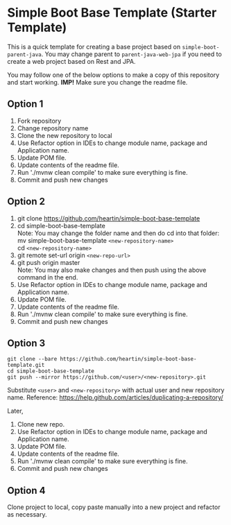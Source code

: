 # Simple Boot Base Template (Starter Template)

This is a quick template for creating a base project based on `simple-boot-parent-java`.
You may change parent to `parent-java-web-jpa` if you need to create a web project based on Rest and JPA.

You may follow one of the below options to make a copy of this repository and start working. **IMP!** Make sure you change the readme file.

## Option 1
1. Fork repository
1. Change repository name
1. Clone the new repository to local
1. Use Refactor option in IDEs to change module name, package and Application name.
1. Update POM file.
1. Update contents of the readme file.
1. Run './mvnw clean compile' to make sure everything is fine.
1. Commit and push new changes


## Option 2
1. git clone https://github.com/heartin/simple-boot-base-template
1. cd simple-boot-base-template <br>
Note: You may change the folder name and then do cd into that folder: <br>
mv simple-boot-base-template `<new-repository-name>` <br>
cd `<new-repository-name>` <br>
1. git remote set-url origin `<new-repo-url>` <br>
1. git push origin master <br>
Note: You may also make changes and then push using the above command in the end.
1. Use Refactor option in IDEs to change module name, package and Application name.
1. Update POM file.
1. Update contents of the readme file.
1. Run './mvnw clean compile' to make sure everything is fine.
1. Commit and push new changes


## Option 3
```
git clone --bare https://github.com/heartin/simple-boot-base-template.git
cd simple-boot-base-template
git push --mirror https://github.com/<user>/<new-repository>.git
```
Substitute `<user>` and `<new-repository>` with actual user and new repository name.
Reference: https://help.github.com/articles/duplicating-a-repository/

Later,
1. Clone new repo.
1. Use Refactor option in IDEs to change module name, package and Application name.
1. Update POM file.
1. Update contents of the readme file.
1. Run './mvnw clean compile' to make sure everything is fine.
1. Commit and push new changes


## Option 4
Clone project to local, copy paste manually into a new project and refactor as necessary.
